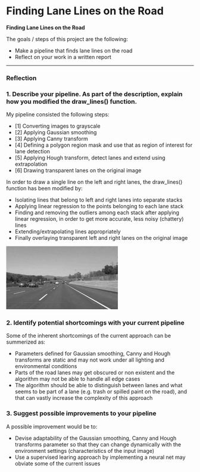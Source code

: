 # **Finding Lane Lines on the Road** 


**Finding Lane Lines on the Road**

The goals / steps of this project are the following:
* Make a pipeline that finds lane lines on the road
* Reflect on your work in a written report


[//]: # (Image References)

[image1]: ./examples/grayscale.jpg "Grayscale"

---

### Reflection

### 1. Describe your pipeline. As part of the description, explain how you modified the draw_lines() function.

My pipeline consisted the following steps: 
* [1] Converting images to grayscale
* [2] Applying Gaussian smoothing
* [3] Applying Canny transform
* [4] Defining a polygon region mask and use that as region of interest for lane detection
* [5] Applying Hough transform, detect lanes and extend using extrapolation
* [6] Drawing transparent lanes on the original image

In order to draw a single line on the left and right lanes, the draw_lines() function has been modified by:
* Isolating lines that belong to left and right lanes into separate stacks
* Applying linear regression to the points belonging to each lane stack
* Finding and removing the outliers among each stack after applying linear regression, in order to get more accurate, less noisy (chattery) lines
* Extending/extrapolating lines appropriately
* Finally overlaying transparent left and right lanes on the original image


![alt text][image1]


### 2. Identify potential shortcomings with your current pipeline


Some of the inherent shortcomings of the current approach can be summerized as:
* Parameters defined for Gaussian smoothing, Canny and Hough transforms are static and may not work under all lighting and environmental conditions
* Parts of the road lanes may get obscured or non existent and the algorithm may not be able to handle all edge cases
* The algorithm should be able to distinguish between lanes and what seems to be part of a lane (e.g. trash or spilled paint on the road), and that can vastly increase the complexity of this approach   


### 3. Suggest possible improvements to your pipeline

A possible improvement would be to:
* Devise adaptability of the Gaussian smoothing, Canny and Hough transforms parameter so that they can change dynamically with the environment settings (characteristics of the input image)
* Use a supervised learing approach by implementing a neural net may obviate some of the current issues 
